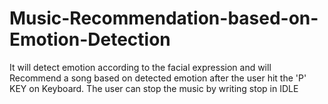 # Music-Recommendation-based-on-Emotion-Detection
It will detect emotion according to the facial expression and will Recommend a song based on detected emotion after the user hit the 'P' KEY on Keyboard. The user can stop the music by writing stop in IDLE 
